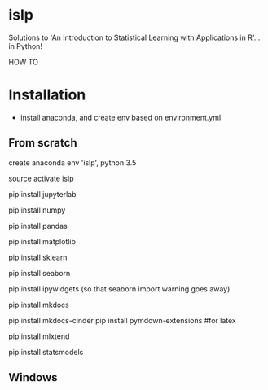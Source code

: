 # islp
Solutions to 'An Introduction to Statistical Learning with Applications in R'... in Python!


HOW TO


# Installation

- install anaconda, and create env based on environment.yml

## From scratch

create anaconda env 'islp', python 3.5

source activate islp

pip install jupyterlab

pip install numpy

pip install pandas

pip install matplotlib

pip install sklearn

pip install seaborn

pip install ipywidgets (so that seaborn import warning goes away)

pip install mkdocs

pip install mkdocs-cinder
pip install pymdown-extensions #for latex 

pip install mlxtend 

pip install statsmodels

## Windows
